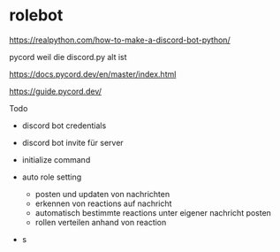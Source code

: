 # rolebot
https://realpython.com/how-to-make-a-discord-bot-python/

pycord weil die discord.py alt ist

https://docs.pycord.dev/en/master/index.html

https://guide.pycord.dev/

Todo

- discord bot credentials
- discord bot invite für server
- initialize command
- auto role setting
    - posten und updaten von nachrichten
    - erkennen von reactions auf nachricht
    - automatisch bestimmte reactions unter eigener nachricht posten
    - rollen verteilen anhand von reaction

- s